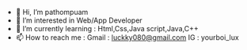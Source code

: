 - 👋 Hi, I’m pathompuam
- 👀 I’m interested in Web/App Developer 
- 🌱 I’m currently learning : Html,Css,Java script,Java,C++
- 📫 How to reach me :
  Gmail : luckky080@gmail.com
  IG : yourboi_lux 

<!---
pathompuam/pathompuam is a ✨ special ✨ repository because its `README.md` (this file) appears on your GitHub profile.
You can click the Preview link to take a look at your changes.
--->
